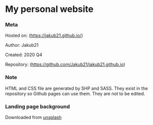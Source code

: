 # My personal website

### Meta

Hosted on: (https://jakub21.github.io/)

Author: Jakub21

Created: 2020 Q4

Repository: (https://github.com/Jakub21/jakub21.github.io)

### Note
HTML and CSS file are generated by SHP and SASS. They exist in the repository so Github pages can use them. They are not to be edited.

### Landing page background
Downloaded from [unsplash](https://unsplash.com/photos/ieic5Tq8YMk?utm_source=unsplash&utm_medium=referral&utm_content=creditShareLink)
